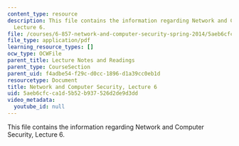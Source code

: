 ```yaml
---
content_type: resource
description: This file contains the information regarding Network and Computer Security,
  Lecture 6.
file: /courses/6-857-network-and-computer-security-spring-2014/5aeb6cfcca1d5b52b937526d2de9d3dd_MIT6_857S14_Lec06.pdf
file_type: application/pdf
learning_resource_types: []
ocw_type: OCWFile
parent_title: Lecture Notes and Readings
parent_type: CourseSection
parent_uid: f4adbe54-f29c-d0cc-1896-d1a39cc0eb1d
resourcetype: Document
title: Network and Computer Security, Lecture 6
uid: 5aeb6cfc-ca1d-5b52-b937-526d2de9d3dd
video_metadata:
  youtube_id: null
---
```

This file contains the information regarding Network and Computer Security, Lecture 6.

